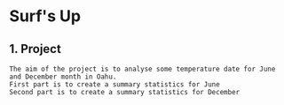 # Surf's Up
## 1. Project
    The aim of the project is to analyse some temperature date for June and December month in Oahu.
    First part is to create a summary statistics for June
    Second part is to create a summary statistics for December
    
